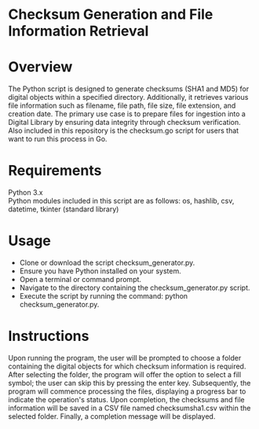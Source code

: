 # Checksum Generation and File Information Retrieval
# Overview
The Python script is designed to generate checksums (SHA1 and MD5) for digital objects within a specified directory. Additionally, it retrieves various file information such as filename, file path, file size, file extension, and creation date. The primary use case is to prepare files for ingestion into a Digital Library by ensuring data integrity through checksum verification.  Also included in this repository is the checksum.go script for users that want to run this process in Go.

# Requirements
  Python 3.x  
  Python modules included in this script are as follows: os, hashlib, csv, datetime, tkinter (standard library)
  
# Usage
- Clone or download the script checksum_generator.py.
- Ensure you have Python installed on your system.
- Open a terminal or command prompt.
- Navigate to the directory containing the checksum_generator.py script.
- Execute the script by running the command: python checksum_generator.py.
# Instructions
Upon running the program, the user will be prompted to choose a folder containing the digital objects for which checksum information is required. After selecting the folder, the program will offer the option to select a fill symbol; the user can skip this by pressing the enter key. Subsequently, the program will commence processing the files, displaying a progress bar to indicate the operation's status. Upon completion, the checksums and file information will be saved in a CSV file named checksumsha1.csv within the selected folder. Finally, a completion message will be displayed.
